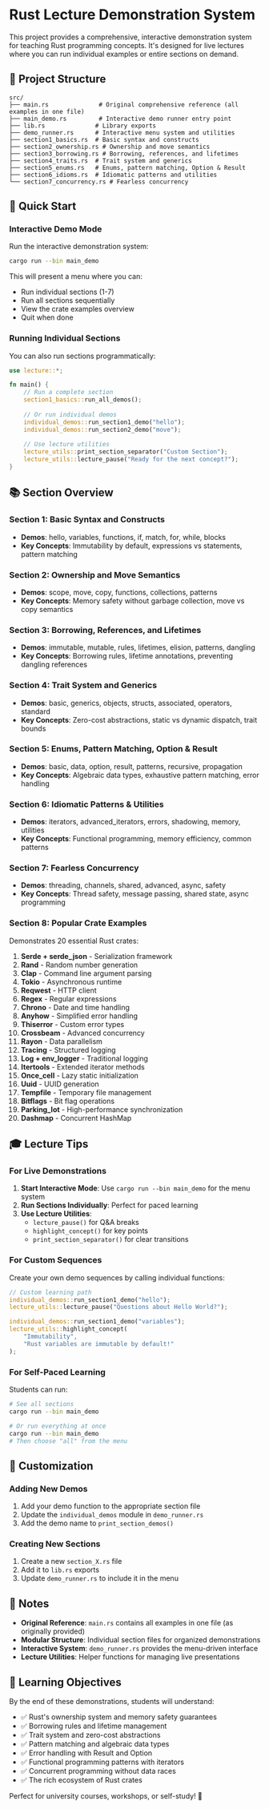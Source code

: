 # Rust Lecture Demonstration System

This project provides a comprehensive, interactive demonstration system for teaching Rust programming concepts. It's designed for live lectures where you can run individual examples or entire sections on demand.

## 🎯 Project Structure

```
src/
├── main.rs              # Original comprehensive reference (all examples in one file)
├── main_demo.rs         # Interactive demo runner entry point
├── lib.rs              # Library exports
├── demo_runner.rs      # Interactive menu system and utilities
├── section1_basics.rs  # Basic syntax and constructs
├── section2_ownership.rs # Ownership and move semantics
├── section3_borrowing.rs # Borrowing, references, and lifetimes
├── section4_traits.rs  # Trait system and generics
├── section5_enums.rs   # Enums, pattern matching, Option & Result
├── section6_idioms.rs  # Idiomatic patterns and utilities
└── section7_concurrency.rs # Fearless concurrency
```

## 🚀 Quick Start

### Interactive Demo Mode
Run the interactive demonstration system:
```bash
cargo run --bin main_demo
```

This will present a menu where you can:
- Run individual sections (1-7)
- Run all sections sequentially
- View the crate examples overview
- Quit when done

### Running Individual Sections

You can also run sections programmatically:

```rust
use lecture::*;

fn main() {
    // Run a complete section
    section1_basics::run_all_demos();
    
    // Or run individual demos
    individual_demos::run_section1_demo("hello");
    individual_demos::run_section2_demo("move");
    
    // Use lecture utilities
    lecture_utils::print_section_separator("Custom Section");
    lecture_utils::lecture_pause("Ready for the next concept?");
}
```

## 📚 Section Overview

### Section 1: Basic Syntax and Constructs
- **Demos**: hello, variables, functions, if, match, for, while, blocks
- **Key Concepts**: Immutability by default, expressions vs statements, pattern matching

### Section 2: Ownership and Move Semantics
- **Demos**: scope, move, copy, functions, collections, patterns
- **Key Concepts**: Memory safety without garbage collection, move vs copy semantics

### Section 3: Borrowing, References, and Lifetimes
- **Demos**: immutable, mutable, rules, lifetimes, elision, patterns, dangling
- **Key Concepts**: Borrowing rules, lifetime annotations, preventing dangling references

### Section 4: Trait System and Generics
- **Demos**: basic, generics, objects, structs, associated, operators, standard
- **Key Concepts**: Zero-cost abstractions, static vs dynamic dispatch, trait bounds

### Section 5: Enums, Pattern Matching, Option & Result
- **Demos**: basic, data, option, result, patterns, recursive, propagation
- **Key Concepts**: Algebraic data types, exhaustive pattern matching, error handling

### Section 6: Idiomatic Patterns & Utilities
- **Demos**: iterators, advanced_iterators, errors, shadowing, memory, utilities
- **Key Concepts**: Functional programming, memory efficiency, common patterns

### Section 7: Fearless Concurrency
- **Demos**: threading, channels, shared, advanced, async, safety
- **Key Concepts**: Thread safety, message passing, shared state, async programming

### Section 8: Popular Crate Examples
Demonstrates 20 essential Rust crates:
1. **Serde + serde_json** - Serialization framework
2. **Rand** - Random number generation
3. **Clap** - Command line argument parsing
4. **Tokio** - Asynchronous runtime
5. **Reqwest** - HTTP client
6. **Regex** - Regular expressions
7. **Chrono** - Date and time handling
8. **Anyhow** - Simplified error handling
9. **Thiserror** - Custom error types
10. **Crossbeam** - Advanced concurrency
11. **Rayon** - Data parallelism
12. **Tracing** - Structured logging
13. **Log + env_logger** - Traditional logging
14. **Itertools** - Extended iterator methods
15. **Once_cell** - Lazy static initialization
16. **Uuid** - UUID generation
17. **Tempfile** - Temporary file management
18. **Bitflags** - Bit flag operations
19. **Parking_lot** - High-performance synchronization
20. **Dashmap** - Concurrent HashMap

## 🎓 Lecture Tips

### For Live Demonstrations

1. **Start Interactive Mode**: Use `cargo run --bin main_demo` for the menu system
2. **Run Sections Individually**: Perfect for paced learning
3. **Use Lecture Utilities**: 
   - `lecture_pause()` for Q&A breaks
   - `highlight_concept()` for key points
   - `print_section_separator()` for clear transitions

### For Custom Sequences

Create your own demo sequences by calling individual functions:

```rust
// Custom learning path
individual_demos::run_section1_demo("hello");
lecture_utils::lecture_pause("Questions about Hello World?");

individual_demos::run_section1_demo("variables");
lecture_utils::highlight_concept(
    "Immutability", 
    "Rust variables are immutable by default!"
);
```

### For Self-Paced Learning

Students can run:
```bash
# See all sections
cargo run --bin main_demo

# Or run everything at once
cargo run --bin main_demo
# Then choose "all" from the menu
```

## 🔧 Customization

### Adding New Demos

1. Add your demo function to the appropriate section file
2. Update the `individual_demos` module in `demo_runner.rs`
3. Add the demo name to `print_section_demos()`

### Creating New Sections

1. Create a new `section_X.rs` file
2. Add it to `lib.rs` exports
3. Update `demo_runner.rs` to include it in the menu

## 📝 Notes

- **Original Reference**: `main.rs` contains all examples in one file (as originally provided)
- **Modular Structure**: Individual section files for organized demonstrations
- **Interactive System**: `demo_runner.rs` provides the menu-driven interface
- **Lecture Utilities**: Helper functions for managing live presentations

## 🎯 Learning Objectives

By the end of these demonstrations, students will understand:

- ✅ Rust's ownership system and memory safety guarantees
- ✅ Borrowing rules and lifetime management
- ✅ Trait system and zero-cost abstractions
- ✅ Pattern matching and algebraic data types
- ✅ Error handling with Result and Option
- ✅ Functional programming patterns with iterators
- ✅ Concurrent programming without data races
- ✅ The rich ecosystem of Rust crates

Perfect for university courses, workshops, or self-study! 🦀